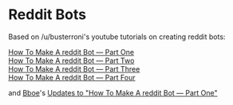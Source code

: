 # Reddit Bots

Based on /u/busterroni's youtube tutorials on creating reddit bots:  

[How To Make A reddit Bot — Part One](https://www.youtube.com/watch?v=krTUf7BpTc0)  
[How To Make A reddit Bot — Part Two](https://www.youtube.com/watch?v=A6rTvlgLUWk)  
[How To Make A reddit Bot — Part Three](https://www.youtube.com/watch?v=Wo2udG3e1qM)  
[How To Make A reddit Bot — Part Four](https://www.youtube.com/watch?v=DyXXMazX4gU)  

and [Bboe](https://github.com/bboe)'s [Updates to "How To Make A reddit Bot — Part One"](https://www.youtube.com/watch?v=Y9WPegp4-OQ)  


